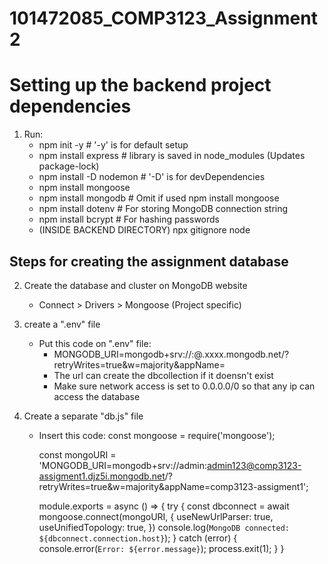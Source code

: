 # 101472085_COMP3123_Assignment2

# Setting up the backend project dependencies

1. Run:
   - npm init -y # '-y' is for default setup
   - npm install express # library is saved in node_modules (Updates package-lock)
   - npm install -D nodemon # '-D' is for devDependencies
   - npm install mongoose
   - npm install mongodb # Omit if used npm install mongoose
   - npm install dotenv # For storing MongoDB connection string
   - npm install bcrypt # For hashing passwords
   - (INSIDE BACKEND DIRECTORY) npx gitignore node

## Steps for creating the assignment database

2. Create the database and cluster on MongoDB website
   - Connect > Drivers > Mongoose (Project specific)
3. create a ".env" file
   - Put this code on ".env" file:
     - MONGODB_URI=mongodb+srv://<admin>:<password>@<cluster>.xxxx.mongodb.net/<database>?retryWrites=true&w=majority&appName=<customAppNameInLogs>
     - The url can create the dbcollection if it doensn't exist
     - Make sure network access is set to 0.0.0.0/0 so that any ip can access the database
4. Create a separate "db.js" file

   - Insert this code:
     const mongoose = require('mongoose');

     const mongoURI = 'MONGODB_URI=mongodb+srv://admin:admin123@comp3123-assigment1.djz5i.mongodb.net/?retryWrites=true&w=majority&appName=comp3123-assigment1';

     module.exports = async () => {
     try {
     const dbconnect = await mongoose.connect(mongoURI, {
     useNewUrlParser: true,
     useUnifiedTopology: true,
     })
     console.log(`MongoDB connected: ${dbconnect.connection.host}`);
     }
     catch (error) {
     console.error(`Error: ${error.message}`);
     process.exit(1);
     }
     }
